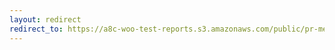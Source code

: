 ```yaml
---
layout: redirect
redirect_to: https://a8c-woo-test-reports.s3.amazonaws.com/public/pr-merge/41113/e2e/index.html
---
```

